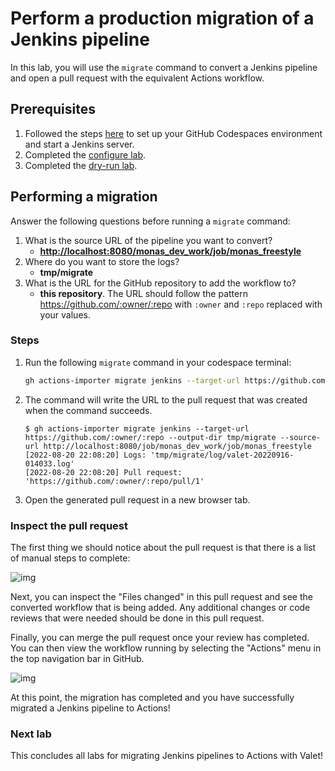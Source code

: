 # Perform a production migration of a Jenkins pipeline

In this lab, you will use the `migrate` command to convert a Jenkins pipeline and open a pull request with the equivalent Actions workflow.

## Prerequisites

1. Followed the steps [here](./readme.md#configure-your-codespace) to set up your GitHub Codespaces environment and start a Jenkins server.
2. Completed the [configure lab](./1-configure.md#configuring-credentials).
3. Completed the [dry-run lab](./4-dry-run.md).

## Performing a migration

Answer the following questions before running a `migrate` command:

1. What is the source URL of the pipeline you want to convert?
    - __<http://localhost:8080/monas_dev_work/job/monas_freestyle>__
2. Where do you want to store the logs?
    - __tmp/migrate__
3. What is the URL for the GitHub repository to add the workflow to?
    - __this repository__. The URL should follow the pattern <https://github.com/:owner/:repo> with `:owner` and `:repo` replaced with your values.

### Steps

1. Run the following `migrate` command in your codespace terminal:

    ```bash
    gh actions-importer migrate jenkins --target-url https://github.com/:owner/:repo --output-dir tmp/migrate --source-url http://localhost:8080/job/monas_dev_work/job/monas_freestyle
    ```

2. The command will write the URL to the pull request that was created when the command succeeds.

    ```console
    $ gh actions-importer migrate jenkins --target-url https://github.com/:owner/:repo --output-dir tmp/migrate --source-url http://localhost:8080/job/monas_dev_work/job/monas_freestyle
    [2022-08-20 22:08:20] Logs: 'tmp/migrate/log/valet-20220916-014033.log'
    [2022-08-20 22:08:20] Pull request: 'https://github.com/:owner/:repo/pull/1'
    ```

3. Open the generated pull request in a new browser tab.

### Inspect the pull request

The first thing we should notice about the pull request is that there is a list of manual steps to complete:

![img](https://user-images.githubusercontent.com/19557880/186784161-b7882ac4-ac99-4462-b69f-f49b9202527b.png)

Next, you can inspect the "Files changed" in this pull request and see the converted workflow that is being added. Any additional changes or code reviews that were needed should be done in this pull request.

Finally, you can merge the pull request once your review has completed. You can then view the workflow running by selecting the "Actions" menu in the top navigation bar in GitHub.

![img](https://user-images.githubusercontent.com/19557880/185509704-90243ec5-e77f-4baf-a9b2-d9a4d9fda199.png)

At this point, the migration has completed and you have successfully migrated a Jenkins pipeline to Actions!

### Next lab

This concludes all labs for migrating Jenkins pipelines to Actions with Valet!
